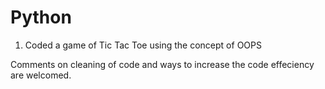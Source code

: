 # Python
1. Coded a game of Tic Tac Toe using the concept of OOPS

Comments on cleaning of code and ways to increase the code effeciency are welcomed.
